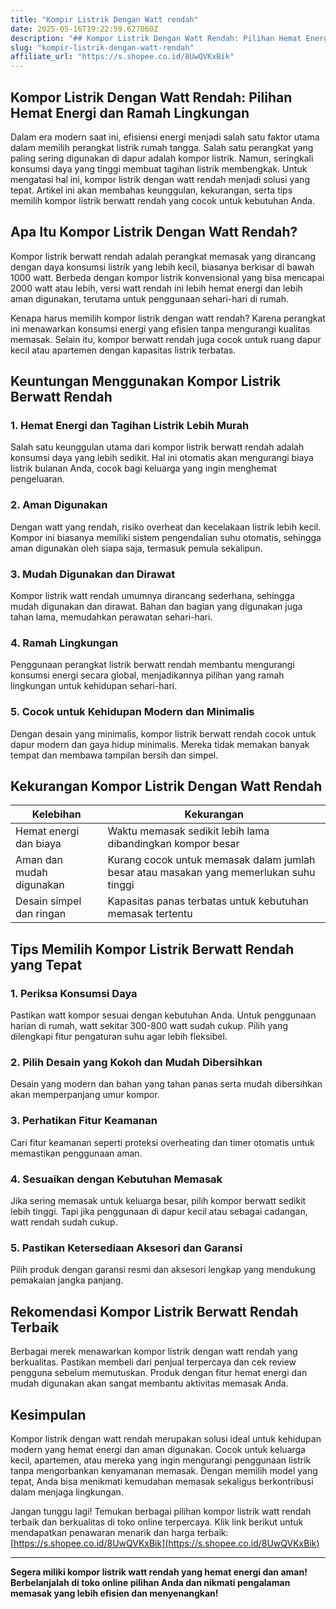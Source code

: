 ```yaml
---
title: "Kompir Listrik Dengan Watt rendah"
date: 2025-05-16T19:22:59.627060Z
description: "## Kompor Listrik Dengan Watt Rendah: Pilihan Hemat Energi dan Ramah Lingkungan..."
slug: "kompir-listrik-dengan-watt-rendah"
affiliate_url: "https://s.shopee.co.id/8UwQVKxBik"
---
```

## Kompor Listrik Dengan Watt Rendah: Pilihan Hemat Energi dan Ramah Lingkungan

Dalam era modern saat ini, efisiensi energi menjadi salah satu faktor utama dalam memilih perangkat listrik rumah tangga. Salah satu perangkat yang paling sering digunakan di dapur adalah kompor listrik. Namun, seringkali konsumsi daya yang tinggi membuat tagihan listrik membengkak. Untuk mengatasi hal ini, kompor listrik dengan watt rendah menjadi solusi yang tepat. Artikel ini akan membahas keunggulan, kekurangan, serta tips memilih kompor listrik berwatt rendah yang cocok untuk kebutuhan Anda.

## Apa Itu Kompor Listrik Dengan Watt Rendah?

Kompor listrik berwatt rendah adalah perangkat memasak yang dirancang dengan daya konsumsi listrik yang lebih kecil, biasanya berkisar di bawah 1000 watt. Berbeda dengan kompor listrik konvensional yang bisa mencapai 2000 watt atau lebih, versi watt rendah ini lebih hemat energi dan lebih aman digunakan, terutama untuk penggunaan sehari-hari di rumah.

Kenapa harus memilih kompor listrik dengan watt rendah? Karena perangkat ini menawarkan konsumsi energi yang efisien tanpa mengurangi kualitas memasak. Selain itu, kompor berwatt rendah juga cocok untuk ruang dapur kecil atau apartemen dengan kapasitas listrik terbatas.

## Keuntungan Menggunakan Kompor Listrik Berwatt Rendah

### 1. Hemat Energi dan Tagihan Listrik Lebih Murah

Salah satu keunggulan utama dari kompor listrik berwatt rendah adalah konsumsi daya yang lebih sedikit. Hal ini otomatis akan mengurangi biaya listrik bulanan Anda, cocok bagi keluarga yang ingin menghemat pengeluaran.

### 2. Aman Digunakan

Dengan watt yang rendah, risiko overheat dan kecelakaan listrik lebih kecil. Kompor ini biasanya memiliki sistem pengendalian suhu otomatis, sehingga aman digunakan oleh siapa saja, termasuk pemula sekalipun.

### 3. Mudah Digunakan dan Dirawat

Kompor listrik watt rendah umumnya dirancang sederhana, sehingga mudah digunakan dan dirawat. Bahan dan bagian yang digunakan juga tahan lama, memudahkan perawatan sehari-hari.

### 4. Ramah Lingkungan

Penggunaan perangkat listrik berwatt rendah membantu mengurangi konsumsi energi secara global, menjadikannya pilihan yang ramah lingkungan untuk kehidupan sehari-hari.

### 5. Cocok untuk Kehidupan Modern dan Minimalis

Dengan desain yang minimalis, kompor listrik berwatt rendah cocok untuk dapur modern dan gaya hidup minimalis. Mereka tidak memakan banyak tempat dan membawa tampilan bersih dan simpel.

## Kekurangan Kompor Listrik Dengan Watt Rendah

| Kelebihan | Kekurangan |
| --- | --- |
| Hemat energi dan biaya | Waktu memasak sedikit lebih lama dibandingkan kompor besar |
| Aman dan mudah digunakan | Kurang cocok untuk memasak dalam jumlah besar atau masakan yang memerlukan suhu tinggi |
| Desain simpel dan ringan | Kapasitas panas terbatas untuk kebutuhan memasak tertentu |

## Tips Memilih Kompor Listrik Berwatt Rendah yang Tepat

### 1. Periksa Konsumsi Daya

Pastikan watt kompor sesuai dengan kebutuhan Anda. Untuk penggunaan harian di rumah, watt sekitar 300-800 watt sudah cukup. Pilih yang dilengkapi fitur pengaturan suhu agar lebih fleksibel.

### 2. Pilih Desain yang Kokoh dan Mudah Dibersihkan

Desain yang modern dan bahan yang tahan panas serta mudah dibersihkan akan memperpanjang umur kompor.

### 3. Perhatikan Fitur Keamanan

Cari fitur keamanan seperti proteksi overheating dan timer otomatis untuk memastikan penggunaan aman.

### 4. Sesuaikan dengan Kebutuhan Memasak

Jika sering memasak untuk keluarga besar, pilih kompor berwatt sedikit lebih tinggi. Tapi jika penggunaan di dapur kecil atau sebagai cadangan, watt rendah sudah cukup.

### 5. Pastikan Ketersediaan Aksesori dan Garansi

Pilih produk dengan garansi resmi dan aksesori lengkap yang mendukung pemakaian jangka panjang.

## Rekomendasi Kompor Listrik Berwatt Rendah Terbaik

Berbagai merek menawarkan kompor listrik dengan watt rendah yang berkualitas. Pastikan membeli dari penjual terpercaya dan cek review pengguna sebelum memutuskan. Produk dengan fitur hemat energi dan mudah digunakan akan sangat membantu aktivitas memasak Anda.

## Kesimpulan

Kompor listrik dengan watt rendah merupakan solusi ideal untuk kehidupan modern yang hemat energi dan aman digunakan. Cocok untuk keluarga kecil, apartemen, atau mereka yang ingin mengurangi penggunaan listrik tanpa mengorbankan kenyamanan memasak. Dengan memilih model yang tepat, Anda bisa menikmati kemudahan memasak sekaligus berkontribusi dalam menjaga lingkungan.

Jangan tunggu lagi! Temukan berbagai pilihan kompor listrik watt rendah terbaik dan berkualitas di toko online terpercaya. Klik link berikut untuk mendapatkan penawaran menarik dan harga terbaik: [https://s.shopee.co.id/8UwQVKxBik](https://s.shopee.co.id/8UwQVKxBik)

---

**Segera miliki kompor listrik watt rendah yang hemat energi dan aman! Berbelanjalah di toko online pilihan Anda dan nikmati pengalaman memasak yang lebih efisien dan menyenangkan!**